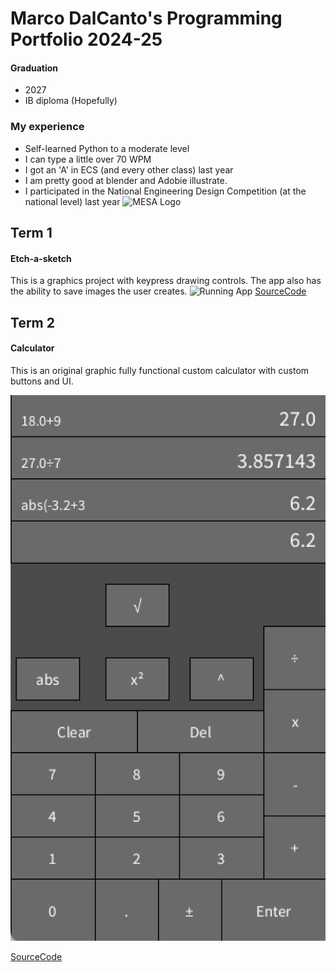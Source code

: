 # Marco DalCanto's Programming Portfolio 2024-25

#### Graduation
* 2027
* IB diploma (Hopefully)

### My experience
* Self-learned Python to a moderate level
* I can type a little over 70 WPM
* I got an 'A' in ECS (and every other class) last year
* I am pretty good at blender and Adobie illustrate. 
* I participated in the National Engineering Design Competition (at the national level) last year
 ![MESA Logo](https://tse2.mm.bing.net/th?id=OIP._wH9mzt0t7Zcc8zoQQlfzAHaBw&pid=Api)

## Term 1
#### Etch-a-sketch
This is a graphics project with keypress drawing controls. The app also has the ability to save images the user creates.
![Running App]()
[SourceCode]()


## Term 2
#### Calculator

This is an original graphic fully functional custom calculator with custom buttons and UI.

![Running APp](https://github.com/MarcoD-byte/programingportfolio_1/blob/main/images/Marco's_Calculator.png?raw=true)

[SourceCode](https://github.com/MarcoD-byte/programingportfolio_1/blob/main/src./term2/Calculator/Calculator.pde)
